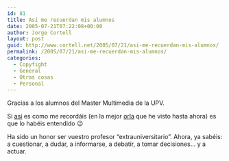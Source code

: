 ```yaml
---
id: 81
title: Así­ me recuerdan mis alumnos
date: 2005-07-21T07:22:08+00:00
author: Jorge Cortell
layout: post
guid: http://www.cortell.net/2005/07/21/asi-me-recuerdan-mis-alumnos/
permalink: /2005/07/21/asi-me-recuerdan-mis-alumnos/
categories:
  - Copyfight
  - General
  - Otras cosas
  - Personal
---
```

Gracias a los alumnos del Master Multimedia de la UPV.

Si [así­](http://membres.lycos.fr/muami05/img/retratos/jorgecortell.jpg) es como me recordáis (en la mejor [orla](http://membres.lycos.fr/muami05/orla/orla.htm) que he visto hasta ahora) es que lo habéis entendido 😉

Ha sido un honor ser vuestro profesor &#8220;extrauniversitario&#8221;. Ahora, ya sabéis: a cuestionar, a dudar, a informarse, a debatir, a tomar decisiones&#8230; y a actuar.